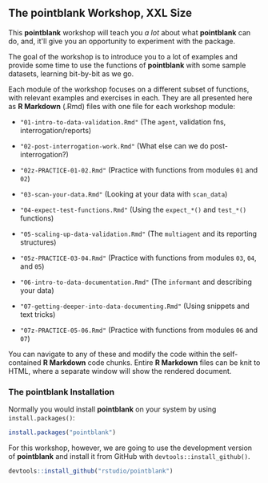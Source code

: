 ## The **pointblank** Workshop, XXL Size

This **pointblank** workshop will teach you *a lot* about what **pointblank** can do, and, it'll give you an opportunity to experiment with the package.

The goal of the workshop is to introduce you to a lot of examples and provide some time to use the functions of **pointblank** with some sample datasets, learning bit-by-bit as we go.

Each module of the workshop focuses on a different subset of functions, with relevant examples and exercises in each. They are all presented here as **R Markdown** (.Rmd) files with one file for each workshop module:

- `"01-intro-to-data-validation.Rmd"` (The `agent`, validation fns, interrogation/reports)
- `"02-post-interrogation-work.Rmd"` (What else can we do post-interrogation?)

- `"02z-PRACTICE-01-02.Rmd"` (Practice with functions from modules `01` and `02`)

- `"03-scan-your-data.Rmd"` (Looking at your data with `scan_data`)
- `"04-expect-test-functions.Rmd"` (Using the `expect_*()` and `test_*()` functions)
- `"05-scaling-up-data-validation.Rmd"` (The `multiagent` and its reporting structures)

- `"05z-PRACTICE-03-04.Rmd"` (Practice with functions from modules `03`, `04`, and `05`)

- `"06-intro-to-data-documentation.Rmd"` (The `informant` and describing your data)
- `"07-getting-deeper-into-data-documenting.Rmd"` (Using snippets and text tricks)

- `"07z-PRACTICE-05-06.Rmd"` (Practice with functions from modules `06` and `07`)

You can navigate to any of these and modify the code within the self-contained **R Markdown** code chunks. Entire **R Markdown** files can be knit to HTML, where a separate window will show the rendered document.

### The **pointblank** Installation

Normally you would install **pointblank** on your system by using `install.packages()`:

``` r
install.packages("pointblank")
```

For this workshop, however, we are going to use the development version of **pointblank** and install it from GitHub with `devtools::install_github()`.

``` r
devtools::install_github("rstudio/pointblank")
```
